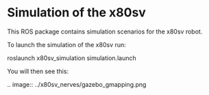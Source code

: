 
Simulation of the x80sv
=======================

This ROS package contains simulation scenarios for the x80sv robot.

To launch the simulation of the x80sv run:

  roslaunch x80sv_simulation simulation.launch

You will then see this:


.. image:: ../x80sv_nerves/gazebo_gmapping.png



